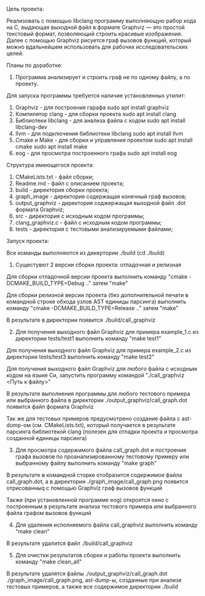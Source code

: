Цель проекта:

Реализовать с помощью libclang программу выполняющую рабор кода на С, выдающая выходной файл в формате Graphviz — это простой текстовый формат, позволяющий строить красивые изображения.
Далее с помощью Graphviz рисуется граф вызовов функций, который можно вдальнейшем использовать для рабочих исследовательских целей.


Планы по доработке:
1. Программа анализирует и строить граф не по одному файлу, а по проекту.


Для запуска программы требуется наличие установленных утилит:
1. Graphviz - для построения гарафа
		sudo apt install graphviz
2. Компилятор clang - для сборки проекта
		sudo apt install clang
3. Библиотеки libclang - для анализа файла с кодом
		sudo apt install libclang-dev
4. llvm - для подключения библиотеки libclang
		sudo apt install llvm
5. Cmake и Make - для сборки и управления проектом
		sudo apt install сmake
		sudo apt install make
6. eog - для просмотра построенного графа
		sudo apt install eog


Структура имеющегося проекта:

1. CMakeLists.txt - файл сборки; 
2. Readme.md - файл с описанием проекта; 
3. build - директория сборки проекта; 
4. graph_image - директория содержащая конечный граф вызовов; 
5. output_graphviz - директория соджержащая выходной файл .dot формата Graphviz; 
6. src - директория с исходным кодом программы; 
7. clang_graphviz.c - файл с исходным кодом программы; 
8. tests - директория с тестовыми анализируемыми файлами; 


Запуск проекта:

Все команды выполняются из дикертории ./build (сd ./build)

1. Сущестувют 2 версии сборки проекта: отладочная и релизная 

Для сборки отладочной версии проекта выполнить команду "cmake -DCMAKE_BUILD_TYPE=Debug .." затем "make"

Для сборки релизной версии проекта (без дополнительной печати в командной строке обхода узлов AST единицы парсинга) выполнить команду "cmake -DCMAKE_BUILD_TYPE=Release .." затем "make"

В результате в директории появится ./build/call_graphviz

2. Для получения выходного файл Graphviz для примера example_1.c из директории tests/test1 выполнить команду "make test1"

Для получения выходного файл Graphviz для примера example_2.c из директории tests/test3 выполнить команду "make test2"

Для получения выходного файл Graphviz для любого файла с исходным кодом на языке Си, запустить программу командой "./call_graphviz <Путь к файлу>"

В результате выполнения программы для любого тестового примера или выбранного файла в директории ./output_graphviz/call_graph.dot появится файл формата Graphviz

Так же для тестовых примеров предусмотрено создание файла с ast-dump-ом (см. CMakeLists.txt), который получается в результате парсинга библиотекой clang (полезен для отладки проекта и просмотра созданной единицы парсинга)

3. Для просмотра содержимого файла call_graph.dot и построения графа вызовов по проанализированному тестовому примеру или выбранному файлу выполнить команду "make graph"

В результате в командной сторке отобразится содержимое файла call_graph.dot, а в директории ./graph_image/call_graph.png появится отрисованныq с помощью Graphviz граф вызовов функций

Также (при установленной программе eog) откроется окно с построенным в результате анализа тестового примера или выбранного файла графом вызовов функций

4. Для удаления исполняемого файла  call_graphviz выполнить команду "make clean"

В результате удалится файл ./build/call_graphviz

5. Для очистки результатов сборки и работы проекта выполнить команду "make clean_all"

В результате удалятся файлы ./output_graphviz/call_graph.dot ./graph_image/call_graph.png, ast-dump-ы, созданные при анализе тестовых примеров,	а также все содержимое директории ./build

